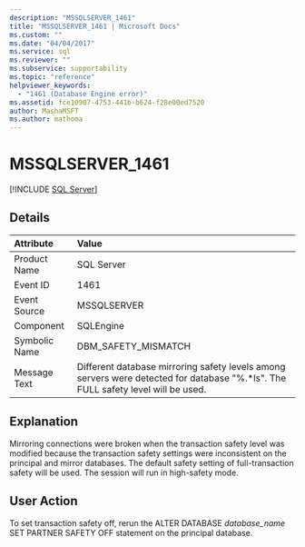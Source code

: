 ```yaml
---
description: "MSSQLSERVER_1461"
title: "MSSQLSERVER_1461 | Microsoft Docs"
ms.custom: ""
ms.date: "04/04/2017"
ms.service: sql
ms.reviewer: ""
ms.subservice: supportability
ms.topic: "reference"
helpviewer_keywords: 
  - "1461 (Database Engine error)"
ms.assetid: fce10907-4753-441b-b624-f28e00ed7520
author: MashaMSFT
ms.author: mathoma
---
```

# MSSQLSERVER_1461
 [!INCLUDE [SQL Server](../../includes/applies-to-version/sqlserver.md)]
  
## Details  
  
| Attribute | Value |  
| :-------- | :---- |  
|Product Name|SQL Server|  
|Event ID|1461|  
|Event Source|MSSQLSERVER|  
|Component|SQLEngine|  
|Symbolic Name|DBM_SAFETY_MISMATCH|  
|Message Text|Different database mirroring safety levels among servers were detected for database "%.*ls". The FULL safety level will be used.|  
  
## Explanation  
Mirroring connections were broken when the transaction safety level was modified because the transaction safety settings were inconsistent on the principal and mirror databases. The default safety setting of full-transaction safety will be used. The session will run in high-safety mode.  
  
## User Action  
To set transaction safety off, rerun the ALTER DATABASE *database_name* SET PARTNER SAFETY OFF statement on the principal database.  
  
